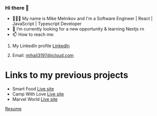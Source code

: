 ### Hi there 👋

- 👨🏼‍💻 My name is Mike Melnikov and I'm a Software Engineer | React | JavaScript | Typescript Developer
- 🌱 I’m currently looking for a new opportunity & learning Nextjs rn
- 📫 How to reach me:
 1. My LinkedIn profile
[LinkedIn](https://www.linkedin.com/in/mike-mel/)

 3. Email: mihail3197@icloud.com

# Links to my previous projects
- Smart Food
[Live site](https://mikemel31.github.io/SmartFood/)
- Camp With Love
[Live site](https://campproject-mike.herokuapp.com/home)
- Marvel World
[Live site](https://mikesmarvel.herokuapp.com/)


[Resume](https://docs.google.com/document/d/1os7CtsM7rbX2Gg03di2mMbX3iwzPmTwmlBGJZuAAbTs/edit?tab=t.0)
